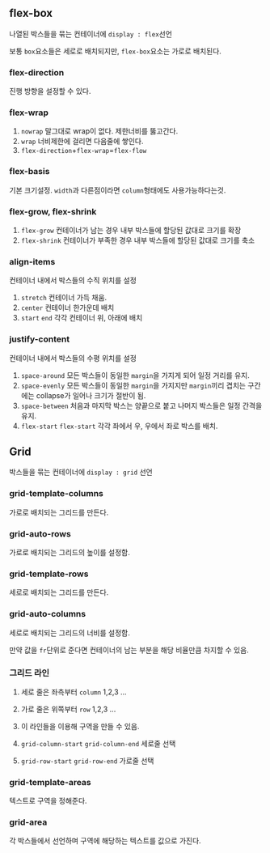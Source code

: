## flex-box

나열된 박스들을 묶는 컨테이너에 `display : flex`선언

보통 `box`요소들은 세로로 배치되지만, `flex-box`요소는 가로로 배치된다.

### flex-direction

진행 방향을 설정할 수 있다.

### flex-wrap

1. `nowrap` 말그대로 wrap이 없다. 제한너비를 뚫고간다.
2. `wrap` 너비제한에 걸리면 다음줄에 쌓인다.
3. `flex-direction`+`flex-wrap`=`flex-flow`
   
### flex-basis

기본 크기설정. `width`과 다른점이라면 `column`형태에도 사용가능하다는것.

### flex-grow, flex-shrink

1. `flex-grow` 컨테이너가 남는 경우 내부 박스들에 할당된 값대로 크기를 확장
2. `flex-shrink` 컨테이너가 부족한 경우 내부 박스들에 할당된 값대로 크기를 축소

### align-items

컨테이너 내에서 박스들의 수직 위치를 설정

1. `stretch` 컨테이너 가득 채움.
2. `center` 컨테이너 한가운데 배치
3. `start` `end` 각각 컨테이너 위, 아래에 배치


### justify-content

컨테이너 내에서 박스들의 수평 위치를 설정

1. `space-around` 모든 박스들이 동일한 `margin`을 가지게 되어 일정 거리를 유지.
2. `space-evenly` 모든 박스들이 동일한 `margin`을 가지지만 `margin`끼리 겹치는 구간에는 collapse가 일어나 크기가 절반이 됨.
3. `space-between` 처음과 마지막 박스는 양끝으로 붙고 나머지 박스들은 일정 간격을 유지.
4. `flex-start` `flex-start` 각각 좌에서 우, 우에서 좌로 박스를 배치.


## Grid

박스들을 묶는 컨테이너에 `display : grid` 선언

### grid-template-columns

가로로 배치되는 그리드를 만든다.

### grid-auto-rows

가로로 배치되는 그리드의 높이를 설정함.

### grid-template-rows

세로로 배치되는 그리드를 만든다.

### grid-auto-columns

세로로 배치되는 그리드의 너비를 설정함.

만약 값을 `fr`단위로 준다면 컨테이너의 남는 부분을 해당 비율만큼 차지할 수 있음.

### 그리드 라인

1. 세로 줄은 좌측부터 `column` 1,2,3 ... 
2. 가로 줄은 위쪽부터 `row` 1,2,3 ...
3. 이 라인들을 이용해 구역을 만들 수 있음.

1. `grid-column-start` `grid-column-end` 세로줄 선택
2. `grid-row-start` `grid-row-end` 가로줄 선택

### grid-template-areas

텍스트로 구역을 정해준다.

### grid-area

각 박스들에서 선언하며 구역에 해당하는 텍스트를 값으로 가진다.